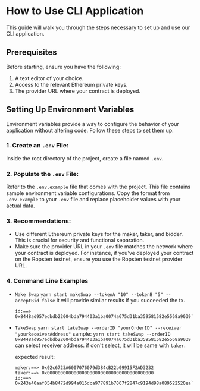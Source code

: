 # How to Use CLI Application

This guide will walk you through the steps necessary to set up and use our CLI application.

## Prerequisites

Before starting, ensure you have the following:

1. A text editor of your choice.
2. Access to the relevant Ethereum private keys.
3. The provider URL where your contract is deployed.

## Setting Up Environment Variables

Environment variables provide a way to configure the behavior of your application without altering code. Follow these steps to set them up:

### 1. Create an `.env` File:

Inside the root directory of the project, create a file named `.env`.

### 2. Populate the `.env` File:

Refer to the `.env.example` file that comes with the project. This file contains sample environment variable configurations. Copy the format from `.env.example` to your `.env` file and replace placeholder values with your actual data.

### 3. Recommendations:

- Use different Ethereum private keys for the maker, taker, and bidder. This is crucial for security and functional separation.
- Make sure the provider URL in your `.env` file matches the network where your contract is deployed. For instance, if you've deployed your contract on the Ropsten testnet, ensure you use the Ropsten testnet provider URL.

### 4. Command Line Examples

- `Make Swap`
  `yarn start makeSwap --tokenA "10" --tokenB "5" --acceptBid false`
  it will provide similar results if you succeeded the tx.

  ````txHash:==> 0x7009b60ef7aca6fb6e3dbdfeb156b3ad64ca242a11371b566e5537dc163c2be7
  id:==> 0x8448ad957edbdb22004bda794403a1ba0074a675d31ba359581582e5568a9039```
  ````

- `TakeSwap`
  `yarn start takeSwap --orderID "yourOrderID" --receiver "yourReceiverAddress"`
  sample:
  `yarn start takeSwap --orderID 0x8448ad957edbdb22004bda794403a1ba0074a675d31ba359581582e5568a9039`
  can select receiver address. if don't select, it will be same with `taker`.

  expected result:

  ````txHash:==> 0x6a7d81466e880d78c2abd94971abe8965ffd66d743cd59bd5b4515c3d9acb2f9
  maker:==> 0x02c6723A6007076079d384cB22b09915F2AD3232
  taker:==> 0x0000000000000000000000000000000000000000
  id:==> 0x243a40aaf054b8472d994a015dca977891b7067f2847c9194d98a089522520ea```
  ````
